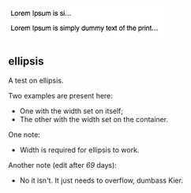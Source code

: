 ![preview](preview.png)
## ellipsis
A test on ellipsis.

Two examples are present here:
- One with the width set on itself;
- The other with the width set on the container.

One note:
- Width is required for ellipsis to work.

Another note (edit after *69* days):
- No it isn't. It just needs to overflow, dumbass Kier.